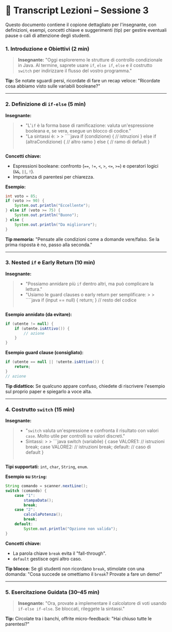# 📄 Transcript Lezioni – Sessione 3

Questo documento contiene il copione dettagliato per l'insegnante, con definizioni, esempi, concetti chiave e suggerimenti (tip) per gestire eventuali pause o cali di attenzione degli studenti.

### 1. Introduzione e Obiettivi (2 min)

> **Insegnante:** "Oggi esploreremo le strutture di controllo condizionale in Java. Al termine, saprete usare `if`, `else if`, `else` e il costrutto `switch` per indirizzare il flusso del vostro programma."

**Tip:** Se notate sguardi persi, ricordate di fare un recap veloce: "Ricordate cosa abbiamo visto sulle variabili booleane?"

---

### 2. Definizione di `if-else` (5 min)

**Insegnante:**

> * "L'`if` è la forma base di ramificazione: valuta un'espressione booleana e, se vera, esegue un blocco di codice."
> * "La sintassi è:
    >
    >   ````java
>   if (condizione) {
>       // istruzioni
>   } else if (altraCondizione) {
>       // altro ramo
>   } else {
>       // ramo di default
>   }
>   ```"
>   ````

**Concetti chiave:**

* Espressioni booleane: confronto (`==`, `!=`, `<`, `>`, `<=`, `>=`) e operatori logici (`&&`, `||`, `!`).
* Importanza di parentesi per chiarezza.

**Esempio:**

```java
int voto = 85;
if (voto >= 90) {
    System.out.println("Eccellente");
} else if (voto >= 75) {
    System.out.println("Buono");
} else {
    System.out.println("Da migliorare");
}
```

**Tip memoria:** "Pensate alle condizioni come a domande vere/falso. Se la prima risposta è no, passo alla seconda."

---

### 3. Nested `if` e Early Return (10 min)

**Insegnante:**

> * "Possiamo annidare più `if` dentro altri, ma può complicare la lettura."
> * "Usiamo le guard clauses o early return per semplificare:
    >
    >   ````java
>   if (input == null) {
>       return;
>   }
>   // resto del codice
>   ```"
>   ````

**Esempio annidato (da evitare):**

```java
if (utente != null) {
    if (utente.isAttivo()) {
        // azione
    }
}
```

**Esempio guard clause (consigliato):**

```java
if (utente == null || !utente.isAttivo()) {
    return;
}
// azione
```

**Tip didattico:** Se qualcuno appare confuso, chiedete di riscrivere l'esempio sul proprio paper e spiegarlo a voce alta.

---

### 4. Costrutto `switch` (15 min)

**Insegnante:**

> * "`switch` valuta un'espressione e confronta il risultato con valori `case`. Molto utile per controlli su valori discreti."
> * Sintassi:
    >
    >   ```java
>   switch (variabile) {
>       case VALORE1:
>           // istruzioni
>           break;
>       case VALORE2:
>           // istruzioni
>           break;
>       default:
>           // caso di default
>   }
>   ```

**Tipi supportati:** `int`, `char`, `String`, `enum`.

**Esempio su `String`:**

```java
String comando = scanner.nextLine();
switch (comando) {
    case "1":
        stampaData();
        break;
    case "2":
        calcolaPotenza();
        break;
    default:
        System.out.println("Opzione non valida");
}
```

**Concetti chiave:**

* La parola chiave `break` evita il "fall-through".
* `default` gestisce ogni altro caso.

**Tip blocco:** Se gli studenti non ricordano `break`, stimolate con una domanda: "Cosa succede se omettiamo il `break`? Provate a fare un demo!"

---

### 5. Esercitazione Guidata (30–45 min)

> **Insegnante:** "Ora, provate a implementare il calcolatore di voti usando `if-else if-else`. Se bloccati, rileggete la sintassi."

**Tip:** Circolate tra i banchi, offrite micro-feedback: "Hai chiuso tutte le parentesi?"